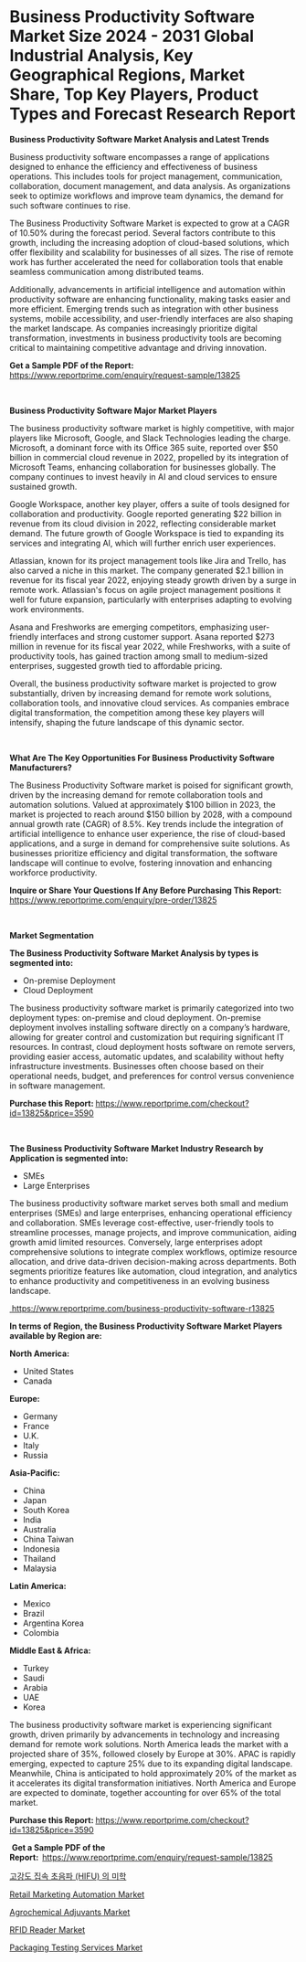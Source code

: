 <p><h1>Business Productivity Software Market Size 2024 - 2031 Global Industrial Analysis, Key Geographical Regions, Market Share, Top Key Players, Product Types and Forecast Research Report</h1></p><p><strong>Business Productivity Software Market Analysis and Latest Trends</strong></p>
<p><p>Business productivity software encompasses a range of applications designed to enhance the efficiency and effectiveness of business operations. This includes tools for project management, communication, collaboration, document management, and data analysis. As organizations seek to optimize workflows and improve team dynamics, the demand for such software continues to rise.</p><p>The Business Productivity Software Market is expected to grow at a CAGR of 10.50% during the forecast period. Several factors contribute to this growth, including the increasing adoption of cloud-based solutions, which offer flexibility and scalability for businesses of all sizes. The rise of remote work has further accelerated the need for collaboration tools that enable seamless communication among distributed teams. </p><p>Additionally, advancements in artificial intelligence and automation within productivity software are enhancing functionality, making tasks easier and more efficient. Emerging trends such as integration with other business systems, mobile accessibility, and user-friendly interfaces are also shaping the market landscape. As companies increasingly prioritize digital transformation, investments in business productivity tools are becoming critical to maintaining competitive advantage and driving innovation.</p></p>
<p><strong>Get a Sample PDF of the Report:&nbsp;</strong> <a href="https://www.reportprime.com/enquiry/request-sample/13825">https://www.reportprime.com/enquiry/request-sample/13825</a></p>
<p>&nbsp;</p>
<p><strong>Business Productivity Software Major Market Players</strong></p>
<p><p>The business productivity software market is highly competitive, with major players like Microsoft, Google, and Slack Technologies leading the charge. Microsoft, a dominant force with its Office 365 suite, reported over $50 billion in commercial cloud revenue in 2022, propelled by its integration of Microsoft Teams, enhancing collaboration for businesses globally. The company continues to invest heavily in AI and cloud services to ensure sustained growth.</p><p>Google Workspace, another key player, offers a suite of tools designed for collaboration and productivity. Google reported generating $22 billion in revenue from its cloud division in 2022, reflecting considerable market demand. The future growth of Google Workspace is tied to expanding its services and integrating AI, which will further enrich user experiences.</p><p>Atlassian, known for its project management tools like Jira and Trello, has also carved a niche in this market. The company generated $2.1 billion in revenue for its fiscal year 2022, enjoying steady growth driven by a surge in remote work. Atlassian's focus on agile project management positions it well for future expansion, particularly with enterprises adapting to evolving work environments.</p><p>Asana and Freshworks are emerging competitors, emphasizing user-friendly interfaces and strong customer support. Asana reported $273 million in revenue for its fiscal year 2022, while Freshworks, with a suite of productivity tools, has gained traction among small to medium-sized enterprises, suggested growth tied to affordable pricing.</p><p>Overall, the business productivity software market is projected to grow substantially, driven by increasing demand for remote work solutions, collaboration tools, and innovative cloud services. As companies embrace digital transformation, the competition among these key players will intensify, shaping the future landscape of this dynamic sector.</p></p>
<p>&nbsp;</p>
<p><strong>What Are The Key Opportunities For Business Productivity Software Manufacturers?</strong></p>
<p><p>The Business Productivity Software market is poised for significant growth, driven by the increasing demand for remote collaboration tools and automation solutions. Valued at approximately $100 billion in 2023, the market is projected to reach around $150 billion by 2028, with a compound annual growth rate (CAGR) of 8.5%. Key trends include the integration of artificial intelligence to enhance user experience, the rise of cloud-based applications, and a surge in demand for comprehensive suite solutions. As businesses prioritize efficiency and digital transformation, the software landscape will continue to evolve, fostering innovation and enhancing workforce productivity.</p></p>
<p><strong>Inquire or Share Your Questions If Any Before Purchasing This Report:</strong> <a href="https://www.reportprime.com/enquiry/pre-order/13825">https://www.reportprime.com/enquiry/pre-order/13825</a></p>
<p>&nbsp;</p>
<p><strong>Market Segmentation</strong></p>
<p><strong>The Business Productivity Software Market Analysis by types is segmented into:</strong></p>
<p><ul><li>On-premise Deployment</li><li>Cloud Deployment</li></ul></p>
<p><p>The business productivity software market is primarily categorized into two deployment types: on-premise and cloud deployment. On-premise deployment involves installing software directly on a company’s hardware, allowing for greater control and customization but requiring significant IT resources. In contrast, cloud deployment hosts software on remote servers, providing easier access, automatic updates, and scalability without hefty infrastructure investments. Businesses often choose based on their operational needs, budget, and preferences for control versus convenience in software management.</p></p>
<p><strong>Purchase this Report:&nbsp;</strong><a href="https://www.reportprime.com/checkout?id=13825&price=3590">https://www.reportprime.com/checkout?id=13825&price=3590</a></p>
<p>&nbsp;</p>
<p><strong>The Business Productivity Software Market Industry Research by Application is segmented into:</strong></p>
<p><ul><li>SMEs</li><li>Large Enterprises</li></ul></p>
<p><p>The business productivity software market serves both small and medium enterprises (SMEs) and large enterprises, enhancing operational efficiency and collaboration. SMEs leverage cost-effective, user-friendly tools to streamline processes, manage projects, and improve communication, aiding growth amid limited resources. Conversely, large enterprises adopt comprehensive solutions to integrate complex workflows, optimize resource allocation, and drive data-driven decision-making across departments. Both segments prioritize features like automation, cloud integration, and analytics to enhance productivity and competitiveness in an evolving business landscape.</p></p>
<p><a href="https://www.reportprime.com/business-productivity-software-r13825">&nbsp;https://www.reportprime.com/business-productivity-software-r13825</a></p>
<p><strong>In terms of Region, the Business Productivity Software Market Players available by Region are:</strong></p>
<p>
    <p> <strong> North America: </strong>
        <ul>
            <li>United States</li>
            <li>Canada</li>
        </ul>
        </p> 
    <p> <strong> Europe: </strong>
        <ul>
            <li>Germany</li>
            <li>France</li>
            <li>U.K.</li>
            <li>Italy</li>
            <li>Russia</li>
        </ul>
        </p> 
    <p> <strong> Asia-Pacific: </strong>
        <ul>
            <li>China</li>
            <li>Japan</li>
            <li>South Korea</li>
            <li>India</li>
            <li>Australia</li>
            <li>China Taiwan</li>
            <li>Indonesia</li>
            <li>Thailand</li>
            <li>Malaysia</li>
        </ul>
        </p> 
    <p> <strong> Latin America: </strong>
        <ul>
            <li>Mexico</li>
            <li>Brazil</li>
            <li>Argentina Korea</li>
            <li>Colombia</li>
        </ul>
        </p> 
    <p> <strong> Middle East & Africa: </strong>
        <ul>
            <li>Turkey</li>
            <li>Saudi</li>
            <li>Arabia</li>
            <li>UAE</li>
            <li>Korea</li>
        </ul>
    </p>
    </p>
<p><p>The business productivity software market is experiencing significant growth, driven primarily by advancements in technology and increasing demand for remote work solutions. North America leads the market with a projected share of 35%, followed closely by Europe at 30%. APAC is rapidly emerging, expected to capture 25% due to its expanding digital landscape. Meanwhile, China is anticipated to hold approximately 20% of the market as it accelerates its digital transformation initiatives. North America and Europe are expected to dominate, together accounting for over 65% of the total market.</p></p>
<p><strong>Purchase this Report: </strong><a href="https://www.reportprime.com/checkout?id=13825&price=3590">https://www.reportprime.com/checkout?id=13825&price=3590</a></p>
<p>&nbsp;<strong>Get a Sample PDF of the Report:&nbsp;&nbsp;</strong><a href="https://www.reportprime.com/enquiry/request-sample/13825">https://www.reportprime.com/enquiry/request-sample/13825</a></p>
<p><strong></strong></p>
<p><p><a href="https://medium.com/@test11.4/%EB%8B%A4%EC%9D%8C-%EB%AA%87-%EB%85%84-%EB%8F%99%EC%95%88-%EA%B3%A0%EA%B0%95%EB%8F%84-%EC%A7%91%EC%86%8D-%EC%B4%88%EC%9D%8C%ED%8C%8C-hifu-%EB%AF%B8%EC%9A%A9-%EC%8B%9C%EC%9E%A5%EC%97%90-%EC%98%81%ED%96%A5%EC%9D%84-%EB%AF%B8%EC%B9%A0-%EC%9A%94%EC%86%8C%EB%8A%94-%EB%AC%B4%EC%97%87%EC%9E%85%EB%8B%88%EA%B9%8C-%EC%A0%9C%ED%92%88-%EB%B0%8F-%EC%A7%80%EC%97%AD-%EB%B6%84%EC%84%9D-2024-2031-b5522bf55331">고강도 집속 초음파 (HIFU) 의 미학</a></p><p><a href="https://github.com/SanjidaKhan901/Market-Research-Report-List-1/blob/main/retail-marketing-automation-market.md">Retail Marketing Automation Market</a></p><p><a href="https://issuu.com/reportprime-2/docs/agrochemical-adjuvants-market-size-_41a76b18a5753d">Agrochemical Adjuvants Market</a></p><p><a href="https://www.linkedin.com/pulse/future-innovation-global-rfid-reader-market-growth-opportunities-9myke?trackingId=uaHlgUrYQA%2BYV5rCmwUtjQ%3D%3D">RFID Reader Market</a></p><p><a href="https://github.com/olyy49keyt/Market-Research-Report-List-1/blob/main/packaging-testing-services-market.md">Packaging Testing Services Market</a></p></p>